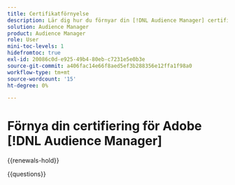 ```yaml
---
title: Certifikatförnyelse
description: Lär dig hur du förnyar din [!DNL Audience Manager] certifiering innan den upphör att gälla.
solution: Audience Manager
product: Audience Manager
role: User
mini-toc-levels: 1
hidefromtoc: true
exl-id: 20086c0d-e925-49b4-80eb-c7231e5e0b3e
source-git-commit: a406fac14e66f8aed5ef3b288356e12ffa1f98a0
workflow-type: tm+mt
source-wordcount: '15'
ht-degree: 0%

---
```


# Förnya din certifiering för Adobe [!DNL Audience Manager]

{{renewals-hold}}

<!--

Your Adobe certification is valid for two years. If you are nearing this two-year mark, it's time to renew your certification to keep it active. 

First, select the appropriate level on the tab below (Professional, Expert, or Master). Then carefully review what you'll need to do to renew your certification. 
 
Be sure that you provide ample time to complete all the requirements before your certification expires. 
 
It's important to note that if your certification expires, you'll have to retake the certification exam, which is NOT free of charge. 

>[!IMPORTANT]
>
>**Log in first:** The following links will function **only** after a **successful login** to the [Adobe Credential Management System](https://www.certmetrics.com/adobe){target="_blank"}.
>
><br>
>
>**To share a link:** If you would like to share the link to a renewal exam or assessment with a colleague, please link to the overall exam renewal page,  not the URL of the exam itself, to avoid login issues.

>[!BEGINTABS]

>[!TAB Professional]

## Instructions for renewing your certification:

* **Step 1**: Successfully log in to [Adobe Credential Management System](https://www.certmetrics.com/adobe){target="_blank"}, then return to this page
* **Step 2**: Review the exam objectives and resources
* **Step 3**: Take and pass the exam

### Adobe [!DNL Audience Manager] Business Practitioner Professional Renewal Exam

You should be currently certified (not expired) in:

* Adobe [!DNL Audience Manager] Business Practitioner Professional

### Get ready

**Exam details:**
  
* Level: Professional (0-12 months' experience)
* Passing Score: 27/35
* Time: 70 minutes
* Delivery: On-demand / non-proctored
* Available languages: English
* Cost: FREE
* Exam ID: AD5-E852 Adobe [!DNL Audience Manager] Business Practitioner Professional Renewal Exam

### Exam Objectives and Scope

**Section 1: Segment Creation and Syndication (32%)**

* Identify ways to utilize first-, second-, and third-party data for targeting and analytical purposes
* Describe the basic process for the activation of business or campaign goals
* Differentiate the methods for segment activation
* Identify the different types of destinations
* Identify the different types of sources

**Section 2: Trait Creation (16%)**

* Given a scenario, identify signals, traits, segments, and audiences
* Identify the uses of different types of traits

**Section 3: Reporting and Measurements (16%)**

* Given a scenario, generate reports to measure activation or campaign goals
* Given a scenario, compare audiences on the basis of match rates

**Section 4: Troubleshooting (10%)**

* Given a scenario, troubleshoot inbound data from different sources and source types
* Validate format for inbound data files

**Section 5: Taxonomy (12%)**

* Identify best practices for organized folder structure using clear and consistent nomenclature
* Classify traits and segments into folders using consistent and clear nomenclature

**Section 6: Profile Merge, ID Sync, and Audience Marketplace (14%)**

* Organize user traits into a single unified profile to create household- or device-based audiences
* Identify activation using Audience Marketplace

### Get prepped

You are not required to complete training before taking the exam, and training alone will not provide you with the knowledge and skills required to pass the exam. A combination of training and successful, on-the-job experience are critical to providing you with the repository needed to pass the exam.

Here are some suggested resources to help you prepare:

**Section 1**

* [Types of Data Collected](https://experienceleague.adobe.com/docs/audience-manager/user-guide/overview/data-types-collected.html?lang=sv-SE){target="_blank"}
* [Data Security in Audience Manager](https://experienceleague.adobe.com/docs/audience-manager/user-guide/overview/data-security.html?lang=sv-SE){target="_blank"}
* [Data Privacy Requests](https://experienceleague.adobe.com/docs/audience-manager/user-guide/overview/data-privacy/data-privacy-requests.html?lang=sv-SE){target="_blank"}
* [Audience Manager Overview](https://experienceleague.adobe.com/docs/audience-manager/user-guide/overview/aam-overview.html?lang=sv-SE){target="_blank"}
* [Customer Data Feed FAQ](https://experienceleague.adobe.com/docs/audience-manager/user-guide/faqs/faq-cdf.html?lang=sv-SE){target="_blank"}
* [Destination Builder](https://experienceleague.adobe.com/docs/audience-manager/user-guide/features/destinations/destinations-reference/destination-builder.html?lang=sv-SE){target="_blank"}
* [Destination Macros Defined](https://experienceleague.adobe.com/docs/audience-manager/user-guide/features/destinations/destinations-reference/destination-macros.html?lang=sv-SE){target="_blank"}
* [Activate audiences to batch profile export destinations](https://experienceleague.adobe.com/docs/experience-platform/destinations/ui/activate/activate-batch-profile-destinations.html?lang=sv-SE){target="_blank"}
* [Add New Device-Based Destinations](https://experienceleague.adobe.com/docs/audience-manager/user-guide/features/destinations/device-based/add-device-based-destinations.html?lang=sv-SE){target="_blank"}
 
**Section 2**

* [Understand segments in Analytics and Audience Manager](https://experienceleague.adobe.com/docs/analytics/integration/audience-analytics/audience-analytics-workflow/aam-analytics-segments.html?lang=sv-SE){target="_blank"}
* [Understanding Signals](https://experienceleague.adobe.com/docs/audience-manager/user-guide/features/data-explorer/data-explorer-understanding-signals.html?lang=sv-SE){target="_blank"}
* [Prefix Requirements for Key Variables](https://experienceleague.adobe.com/docs/audience-manager/user-guide/features/traits/trait-variable-prefixes.html?lang=sv-SE){target="_blank"}
* [Trait Recommendations](https://experienceleague.adobe.com/docs/audience-manager/user-guide/features/segments/trait-recommendations.html?lang=sv-SE){target="_blank"}
* [Create Algorithmic Traits](https://experienceleague.adobe.com/docs/audience-manager/user-guide/features/traits/trait-builder/create-algorithmic-traits.html?lang=sv-SE){target="_blank"}

**Section 3**

* [Conversions reports](https://experienceleague.adobe.com/docs/analytics/technotes/ga-to-aa/reports/conversions-reports.html?lang=sv-SE){target="_blank"}
* [Unique User Reach](https://experienceleague.adobe.com/docs/audience-manager/user-guide/reporting/audience-optimization-reports/audience-optimization-publishers/publisher-unique-reach.html?lang=sv-SE){target="_blank"}
* [Ad Unit Overlap](https://experienceleague.adobe.com/docs/audience-manager/user-guide/reporting/audience-optimization-reports/audience-optimization-publishers/publisher-ad-unit-overlap.html?lang=sv-SE){target="_blank"}
* [Understand Match Rates](https://experienceleague.adobe.com/docs/audience-manager-learn/tutorials/data-activation/destinations-basics/understanding-match-rates.html?lang=sv-SE){target="_blank"}
* [Causes of Low Match Rates for Addressable Audiences](https://experienceleague.adobe.com/docs/audience-manager/user-guide/features/addressable-audiences.html?lang=sv-SE#low-match-rates){target="_blank"}
* [Understanding ID synchronization and match rates](https://experienceleague.adobe.com/docs/id-service/using/intro/match-rates.html?lang=sv-SE){target="_blank"}

**Section 4**

* [Onboarding Status Report: About](https://experienceleague.adobe.com/docs/audience-manager/user-guide/reporting/onboarding-status-report.html?lang=sv-SE#onboarding-status-about){target="_blank"}
* [Data Sources List and Settings](https://experienceleague.adobe.com/docs/audience-manager/user-guide/features/data-sources/datasources-list-and-settings.html?lang=sv-SE){target="_blank"}
* [Inbound Data File Contents: Syntax, Invalid Characters, Variables, and Examples](https://experienceleague.adobe.com/docs/audience-manager/user-guide/implementation-integration-guides/sending-audience-data/batch-data-transfer-process/inbound-file-contents.html?lang=sv-SE){target="_blank"}

**Section 5**

* [Audience Manager Use Cases](https://experienceleague.adobe.com/docs/audience-manager-learn/tutorials/intro-to-audience-manager/audience-manager-use-cases.html?lang=sv-SE){target="_blank"}
* [Create a trait taxonomy](https://experienceleague.adobe.com/docs/audience-manager-learn/tutorials/build-and-manage-audiences/traits-and-segments/creating-a-trait-taxonomy.html?lang=sv-SE){target="_blank"}
* [Classifying Traits with a Common Taxonomy](https://experienceleague.adobe.com/docs/audience-manager/user-guide/features/traits/trait-common-taxonomy.html?lang=sv-SE){target="_blank"}
* [Create a segment taxonomy](https://experienceleague.adobe.com/docs/audience-manager-learn/tutorials/build-and-manage-audiences/traits-and-segments/creating-a-segment-taxonomy.html?lang=sv-SE){target="_blank"}

**Section 6**

* [General Use Cases for Profile Merge Rules](https://experienceleague.adobe.com/docs/audience-manager/user-guide/features/profile-merge-rules/merge-rule-targeting-options.html?lang=sv-SE){target="_blank"}
* [Profile Merge Rules Overview](https://experienceleague.adobe.com/docs/audience-manager/user-guide/features/profile-merge-rules/merge-rules-overview.html?lang=sv-SE)
* [Getting Started with Profile Merge Rules](https://experienceleague.adobe.com/docs/audience-manager/user-guide/features/profile-merge-rules/merge-rules-start.html?lang=sv-SE){target="_blank"}
* [Create, Price, and Manage Data Feeds](https://experienceleague.adobe.com/docs/audience-manager/user-guide/features/audience-marketplace/audience-marketplace-for-data-providers/marketplace-create-manage-feeds.html?lang=sv-SE){target="_blank"}
* [Audience Marketplace](https://experienceleague.adobe.com/docs/audience-manager/user-guide/features/audience-marketplace/audience-marketplace.html?lang=sv-SE){target="_blank"}

### Renew your certification

Ensure that you have followed step 1 above, and successfully logged in to [Adobe Credential Management System](https://www.certmetrics.com/adobe){target="_blank"} first. Then, to renew your certification, click on the link below.

[!BADGE Take the Adobe [!DNL Audience Manager] Business Practitioner Professional Renewal Exam - AD5-E852]{type=Informative url="https://www.certmetrics.com/adobe/candidate/caveon_sso_adobe.aspx?ssoLogin=true&eid=AD5-E852 newtab=true"}

>[!NOTE]
>
>This exam is free, open book, and un-proctored. You may take the exam up to three times. If you are unsuccessful after the third attempt, you must wait **30 days** to try again. Failure to comply might result in your certification being revoked.

>[!TAB Expert]

## Instructions for renewing your certification:

* **Step 1**: Successfully log in to [Adobe Credential Management System](https://www.certmetrics.com/adobe){target="_blank"}, then return to this page
* **Step 2**: Review the exam objectives and resources
* **Step 3**: Take and pass the exam

### You should be currently certified (not expired) in:

* Adobe Audience Manager Business Practitioner Expert

### Get ready

**Exam details:**
  
* Level: Expert (1-3 years' experience)
* Passing Score: 23/30
* Time: 68 mins
* Delivery: On-demand / non-proctored
* Available languages: English
* Cost: FREE
* Exam ID: AD5-E826 - Adobe Audience Manager Business Practitioner Expert Renewal Exam

### Exam Objectives and Scope

**Section 1: Segment Creation and Syndication (25%)**

* Determine the appropriate method to create segments utilizing 1p/2p/3p data for targeting and analytical purposes
* Given a scenario, recommend segments for activation that align to business or campaign goals
* Determine the appropriate method to syndicate segments to destinations for activation

**Section 2: Trait Creation (17%)**

* Recommend traits for a given audience strategy
* Determine the correct method to create and update rule-based and/or onboarded traits

**Section 3: Reporting and Measurements (21%)**

* Given a scenario, analyze reports to provide actionable next steps to meet business goals
* Given a scenario, analyze audience optimization

**Section 4: Troubleshooting and Administration (26%)**

* Given a scenario, verify audience delivery information to ensure scheduled delivery needs
* Determine the appropriate practice to validate offline inbound files
* Given a scenario, determine the correct method to perform QA against the ID sync
* Determine the appropriate method to navigate and activate from the Adobe Audience Marketplace

**Section 5: Taxonomy (11%)**

* Determine the appropriate structure to create traits and segments that utilize a clear and consistent nomenclature
* Determine the correct technique to maintain an organized platform using a clear folder structure
* Differentiate between the different types of destinations

### Get prepped

You are not required to complete training before taking the exam, and training alone will not provide you with the knowledge and skills required to pass the exam. A combination of training and successful, on-the-job experience are critical to providing you with the repository needed to pass the exam.

Here are some suggested resources to help you prepare:

[!BADGE Sample questions]{type=Informative url="https://sei.caveon.com/launchpad/ad4-e453-adobe-audience-manager-business-practitioner-sample-exam newtab=true"}

### Resources:

* [Adobe [!DNL Audience Manager] Product Documentation](https://experienceleague.adobe.com/docs/audience-manager/user-guide/aam-home.html?lang=sv-SE){target="_blank"}
* [Adobe Support - Experience Cloud Audiences](https://experienceleaguecommunities.adobe.com/t5/Adobe-Experience-Cloud-Audiences/ct-p/experience-cloud-audiences-community){target="_blank"}
* [Adobe Experience Cloud Learn and Support](https://helpx.adobe.com/se/support/experience-cloud.html){target="_blank"}
* [Experience League [!DNL Audience Manager]](https://experienceleague.adobe.com/sv#recommended/solutions/audience-manager){target="_blank"}

**Restart your certification**

Ensure that you have followed step 1 above, and successfully logged in to [Adobe Credential Management System](https://www.certmetrics.com/adobe){target="_blank"} first. Then, to renew your certification, click on the Adobe Audience Manager Business Practitioner Expert - AD5-E826 link below.

[!BADGE Take the Adobe Audience Manager Business Practitioner Expert renewal exam AD5-E826]{type=Informative url="https://www.certmetrics.com/adobe/candidate/caveon_sso_adobe.aspx?ssoLogin=true&eid=AD5-E826 newtab=true"} 

>[!NOTE]
>
>This exam is free, open book, and un-proctored. You may take the exam up to three times. If you are unsuccessful after the third attempt, you must wait **30 days** to try again. Failure to comply might result in your certification being revoked.


>[!TAB Master]

## Instructions for renewing your certification

* **Step 1** - Review the exam objectives
* **Step 2** - Review the resources
* **Step 3** - Take and pass the exam

### You should be currently certified (not expired) in:

* Adobe Audience Manager Architect master

### Get ready

**Exam details:**
  
* Level: Master (3-5 years' experience)
* Passing Score: 22/29
* Time: 58 mins
* Delivery: On-demand / non-proctored
* Available languages: English
* Cost: FREE
* Exam ID: AD5-E825 - Adobe Audience Manager Architect Master Renewal Exam

## Exam Objectives and Scope:

**Section 1: Implementation Analysis (28%)**

* Determine how to guide and support implementation of AAM as a stand-alone product or as part of a cloud solution
* Analyze outbound destination options and recommend an AAM implementation approach
* Determine a data onboarding strategy for a business use case
* Identify features such as visitor profile viewer, tags, RBAC, and so on, to align with business goals
* Determine how to design and test pixels required to create segments and traits

**Section 2: Solution Design and Recommendations (17%)**

* Determine AAM capabilities based on customer use case for audience and activation
* Apply procedural concepts to utilize audience identity solutions to compliment design architecture
* Identify attribute and behavioral data and map it to specific business use cases
* Apply procedural concepts to design folder taxonomy and naming convention

**Section 3: Segmentation and Activation (31%)**

* Apply procedural concepts to create destinations in [!DNL Audience Manager]
* Identify signals to create Rule-Based, Onboarded, and Algorithmic Traits
* Apply procedural concepts to create segments using frequency/recency
* Determine how to create segments using profile merge rules
* Apply procedural concepts to create an algorithmic or predictive model
* Determine segmentation logic based on use cases

**Section 4: Privacy and Data Governance (7%)**

* Recommend [!DNL Audience Manager] capabilities as it relates to governance, privacy, and security
* Identify customer data policies that are in line with government regulations

**Section 5: Performance and Reporting (17%)**

* Determine how to configure reports in AAM to gather signal, traits, and segment performance per business requirements

### Get prepped

You are not required to complete training before taking the exam, and training alone will not provide you with the knowledge and skills required to pass the exam. A combination of training and successful, on-the-job experience are critical to providing you with the repository needed to pass the exam.

Here are some suggested resources to help you prepare:

* [AAM: Technical Foundations](https://solutionpartners.adobe.com/training/learning_program/learningProgram32128.html){target="_blank"}
* [AAM: Integration Series](https://solutionpartners.adobe.com/training/courses/course500091.html){target="_blank"}
* [AAM: Advanced Features](https://solutionpartners.adobe.com/training/courses/course500092.html){target="_blank"}
* [ Launch Training & Resources](https://solutionpartners.adobe.com/training/courses/course1326130.html){target="_blank"}

### Renew your certification

Ensure that you have followed step 1 above, and successfully logged in to [Adobe Credential Management System](https://www.certmetrics.com/adobe){target="_blank"} first. Then, to renew your certification, click on the Adobe Audience Manager Architect Master renewal - AD5-E825 link below.

[!BADGE Take the Adobe Audience Manager Architect Master renewal exam AD5-E825]{type=Informative url="https://www.certmetrics.com/adobe/candidate/caveon_sso_adobe.aspx?ssoLogin=true&eid=AD5-E825 newtab=true"}

>[!NOTE]
>
>This exam is free, open book, and un-proctored. You may take the exam up to three times. If you are unsuccessful after the third attempt, you must wait **30 days** to try again. Failure to comply might result in your certification being revoked.


>[!ENDTABS]

### Questions

View the certification [FAQ](https://experienceleague.adobe.com/docs/certification/certification/faq.html?lang=sv-SE){target="_blank"}.

Additional questions? [Contact us](mailto:certif@adobe.com).

-->

{{questions}}